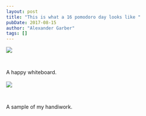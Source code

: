 ```yaml
---
layout: post
title: "This is what a 16 pomodoro day looks like "
pubDate: 2017-08-15
author: "Alexander Garber"
tags: []
---
```


<div xmlns="http://www.w3.org/1999/xhtml">
<a href="https://lh3.googleusercontent.com/-yiBbWGhu2M4/WZLde37BcbI/AAAAAAAAUJg/r5IxTEtTlKU6QdIvSvg1arcKi7fRJuPKACHMYCw/s2560/%255BUNSET%255D" onblur="try {parent.deselectBloggerImageGracefully();} catch(e) {}"><img border="0" src="https://lh3.googleusercontent.com/-yiBbWGhu2M4/WZLde37BcbI/AAAAAAAAUJg/r5IxTEtTlKU6QdIvSvg1arcKi7fRJuPKACHMYCw/s640/%255BUNSET%255D" style="display:block; margin:0px auto 10px; text-align:center;cursor:pointer; cursor:hand;"></a><br><br>A
          happy whiteboard. <br><br><a href="https://lh3.googleusercontent.com/-Azb-SrjsjXs/WZLdiXz0wsI/AAAAAAAAUJk/D6cFO0jR-_YvDYjD8JvGFqJayEavtyviwCHMYCw/s2560/%255BUNSET%255D" onblur="try {parent.deselectBloggerImageGracefully();} catch(e) {}"><img border="0" src="https://lh3.googleusercontent.com/-Azb-SrjsjXs/WZLdiXz0wsI/AAAAAAAAUJk/D6cFO0jR-_YvDYjD8JvGFqJayEavtyviwCHMYCw/s640/%255BUNSET%255D" style="display:block; margin:0px auto 10px; text-align:center;cursor:pointer; cursor:hand;"></a><br><br>A
          sample of my handiwork.</div>
